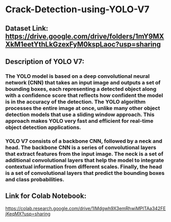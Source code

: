 # Crack-Detection-using-YOLO-V7
## Dataset Link: https://drive.google.com/drive/folders/1mY9MXXkM1eetYthLkGzexFyM0kspLaoc?usp=sharing
## Description of YOLO V7: 
### The YOLO model is based on a deep convolutional neural network (CNN) that takes an input image and outputs a set of bounding boxes, each representing a detected object along with a confidence score that reflects how confident the model is in the accuracy of the detection. The YOLO algorithm processes the entire image at once, unlike many other object detection models that use a sliding window approach. This approach makes YOLO very fast and efficient for real-time object detection applications.
### YOLO V7 consists of a backbone CNN, followed by a neck and head. The backbone CNN is a series of convolutional layers that extract features from the input image. The neck is a set of additional convolutional layers that help the model to integrate contextual information from different scales. Finally, the head is a set of convolutional layers that predict the bounding boxes and class probabilities.
## Link for Colab Notebook:
https://colab.research.google.com/drive/1IMdgwh9X3emRhwiMPITAa342FEjKeqMX?usp=sharing
